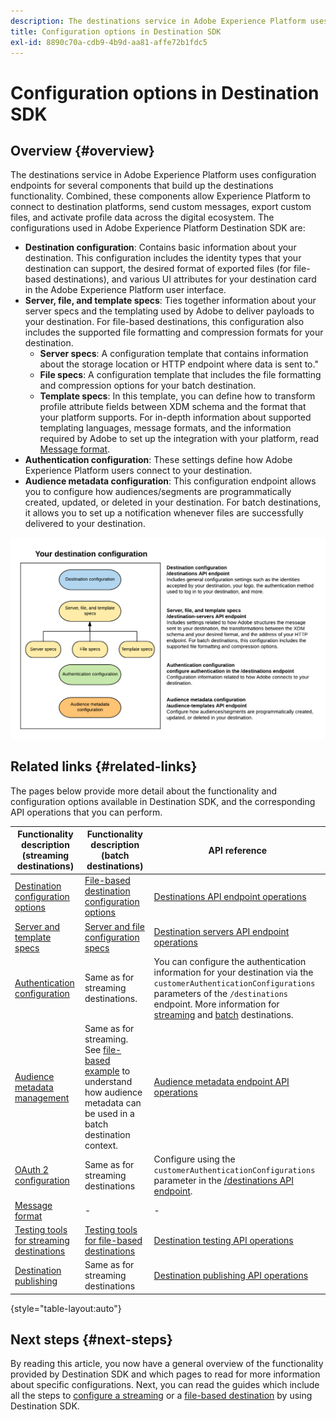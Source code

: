 ```yaml
---
description: The destinations service in Adobe Experience Platform uses configuration endpoints for several components that build up the destinations functionality. Combined, these components allow Experience Platform to connect to destination partners, send custom messages, and activate profile data across the digital ecosystem.
title: Configuration options in Destination SDK
exl-id: 8890c70a-cdb9-4b9d-aa81-affe72b1fdc5
---
```

# Configuration options in Destination SDK

## Overview {#overview}

The destinations service in Adobe Experience Platform uses configuration endpoints for several components that build up the destinations functionality. Combined, these components allow Experience Platform to connect to destination platforms, send custom messages, export custom files, and activate profile data across the digital ecosystem. The configurations used in Adobe Experience Platform Destination SDK are:

* **Destination configuration**: Contains basic information about your destination. This configuration includes the identity types that your destination can support, the desired format of exported files (for file-based destinations), and various UI attributes for your destination card in the Adobe Experience Platform user interface.
* **Server, file, and template specs**: Ties together information about your server specs and the templating used by Adobe to deliver payloads to your destination. For file-based destinations, this configuration also includes the supported file formatting and compression formats for your destination.
  * **Server specs**: A configuration template that contains information about the storage location or HTTP endpoint where data is sent to."
  * **File specs**: A configuration template that includes the file formatting and compression options for your batch destination.
  * **Template specs**: In this template, you can define how to transform profile attribute fields between XDM schema and the format that your platform supports. For in-depth information about supported templating languages, message formats, and the information required by Adobe to set up the integration with your platform, read [Message format](./message-format.md).
* **Authentication configuration**: These settings define how Adobe Experience Platform users connect to your destination.
* **Audience metadata configuration**: This configuration endpoint allows you to configure how audiences/segments are programmatically created, updated, or deleted in your destination. For batch destinations, it allows you to set up a notification whenever files are successfully delivered to your destination.

![Diagram showing the Destination SDK configuration endpoints and how these are used together.](./assets/self-service-configuration.png)

## Related links {#related-links}

The pages below provide more detail about the functionality and configuration options available in Destination SDK, and the corresponding API operations that you can perform.

|Functionality description (streaming destinations) | Functionality description (batch destinations) | API reference |
|--- |--- |--- |
|[Destination configuration options](./destination-configuration.md) | [File-based destination configuration options](/help/destinations/destination-sdk/file-based-destination-configuration.md) |  [Destinations API endpoint operations](./destination-configuration-api.md) |
|[Server and template specs](./server-and-template-configuration.md) | [Server and file configuration specs](/help/destinations/destination-sdk/server-and-file-configuration.md) | [Destination servers API endpoint operations](./destination-server-api.md) |
|[Authentication configuration](./authentication-configuration.md) | Same as for streaming destinations. | You can configure the authentication information for your destination via the `customerAuthenticationConfigurations` parameters of the `/destinations` endpoint. More information for [streaming](/help/destinations/destination-sdk/destination-configuration.md#customer-authentication-configurations) and [batch](/help/destinations/destination-sdk/file-based-destination-configuration.md#customer-authentication-configurations) destinations. |
|[Audience metadata management](./audience-metadata-management.md) | Same as for streaming. See [file-based example](/help/destinations/destination-sdk/audience-metadata-management.md#example-file-based) to understand how audience metadata can be used in a batch destination context. |  [Audience metadata endpoint API operations](./audience-metadata-api.md) | 
|[OAuth 2 configuration](./oauth2-authentication.md) | Same as for streaming destinations | Configure using the `customerAuthenticationConfigurations` parameter in the [/destinations API endpoint](./destination-configuration-api.md). |
|[Message format](./message-format.md) | - | - | 
|[Testing tools for streaming destinations](./test-destination.md) | [Testing tools for file-based destinations](/help/destinations/destination-sdk/file-based-destination-testing-overview.md) |  [Destination testing API operations](./destination-testing-api.md) |
|[Destination publishing](./configure-destination-instructions.md#publish-destination) | Same as for streaming destinations |  [Destination publishing API operations](./destination-publish-api.md) |

{style="table-layout:auto"}

## Next steps {#next-steps}

By reading this article, you now have a general overview of the functionality provided by Destination SDK and which pages to read for more information about specific configurations. Next, you can read the guides which include all the steps to [configure a streaming](/help/destinations/destination-sdk/configure-destination-instructions.md) or a [file-based destination](/help/destinations/destination-sdk/configure-file-based-destination-instructions.md) by using Destination SDK.
